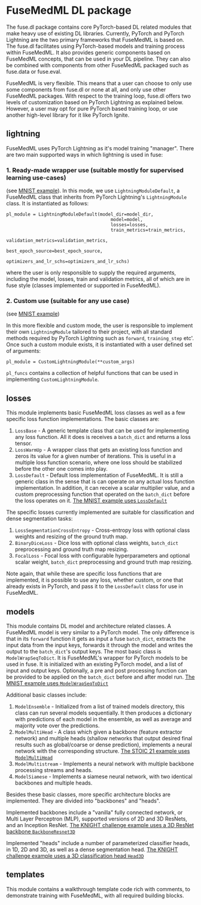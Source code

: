 # FuseMedML DL package

The fuse.dl package contains core PyTorch-based DL related modules that make heavy use of existing DL libraries. Currently, PyTorch and PyTorch Lightning are the two primary frameworks that FuseMedML is based on.
The fuse.dl facilitates using PyTorch-based models and training process within FuseMedML. It also provides generic components based on FuseMedML concepts, that can be used in your DL pipeline. They can also be combined with components from other FuseMedML packaged such as fuse.data or fuse.eval.

FuseMedML is very flexible. This means that a user can choose to only use some components from fuse.dl or none at all, and only use other FuseMedML packages. With respect to the training loop, fuse.dl offers two levels of customization based on PyTorch Lightning as explained below. However, a user may opt for pure PyTorch based training loop, or use another high-level library for it like PyTorch Ignite.

## lightning
FuseMedML uses PyTorch Lightning as it's model training "manager".
There are two main supported ways in which lightning is used in fuse:
### 1. Ready-made wrapper use (suitable mostly for supervised learning use-cases)
(see [MNIST example](../../examples/fuse_examples/imaging/classification/mnist/run_mnist.py)).
In this mode, we use `LightningModuleDefault`, a FuseMedML class that inherits from PyTorch Lightning's `LightningModule` class. It is instantiated as follows:

```
pl_module = LightningModuleDefault(model_dir=model_dir,
                                       model=model,
                                       losses=losses,
                                       train_metrics=train_metrics,
                                       validation_metrics=validation_metrics,
                                       best_epoch_source=best_epoch_source,
                                       optimizers_and_lr_schs=optimizers_and_lr_schs)
```
where the user is only responsible to supply the required arguments, including the model, losses, train and validation metrics, all of which are in fuse style (classes implemented or supported in FuseMedML).


### 2. Custom use (suitable for any use case)
(see [MNIST example](../../examples/fuse_examples/imaging/classification/mnist/run_mnist_custom_pl_imp.py))

In this more flexible and custom mode, the user is responsible to implement their own `LightningModule` tailored to their project, with all standard methods required by PyTorch Lightning such as `forward`, `training_step` etc'.
Once such a custom module exists, it is instantiated with a user defined set of arguments:
```
pl_module = CustomLightningModule(**custom_args)
```

`pl_funcs` contains a collection of helpful functions that can be used in implementing `CustomLightningModule`.

## losses
This module implements basic FuseMedML loss classes as well as a few specific loss function implementations.
The basic classes are:
1. `LossBase` - A generic template class that can be used for implementing any loss function. All it does is receives a `batch_dict` and returns a loss tensor.
2. `LossWarmUp` - A wrapper class that gets an existing loss function and zeros its value for a given number of iterations. This is useful in a multiple loss function scenario, where one loss should be stabilized before the other one comes into play.
3. `LossDefault` - Default loss implementation of FuseMedML. It is still a generic class in the sense that is can operate on any actual loss function implementation. In addition, it can receive a scalar multiplier value, and a custom preprocessing function that operated on the `batch_dict` before the loss operates on it.
[The MNIST example uses `LossDefault`](../../examples/fuse_examples/imaging/classification/mnist/run_mnist.py)

The specific losses currently implemented are suitable for classification and dense segmentation tasks:
1. `LossSegmentationCrossEntropy` - Cross-entropy loss with optional class weights and resizing of the ground truth map.
2. `BinaryDiceLoss` - Dice loss with optional class weights, `batch_dict` preprocessing and ground truth map resizing.
3. `FocalLoss` - Focal loss with configurable hyperparameters and optional scalar weight, `batch_dict` preprocessing and ground truth map resizing.

Note again, that while these are specific loss functions that are implemented, it is possible to use any loss, whether custom, or one that already exists in PyTorch, and pass it to the `LossDefault` class for use in FuseMedML.

## models
This module contains DL model and architecture related classes. A FuseMedML model is very similar to a PyTorch model. The only difference is that in its `forward` function it gets as input a fuse `batch_dict`, extracts the input data from the input keys, forwards it through the model and writes the output to the `batch_dict`'s output keys.
The most basic class is `ModelWrapSeqToDict`. It is FuseMedML's wrapper for PyTorch models to be used in fuse. It is initialized with an existing PyTorch model, and a list of input and output keys.
Optionally, a pre and post processing function can be provided to be applied on the `batch_dict` before and after model run.
[The MNIST example uses `ModelWrapSeqToDict`](../../examples/fuse_examples/imaging/classification/mnist/run_mnist.py)

 Additional basic classes include:
 1. `ModelEnsemble` - Initialized from a list of trained models directory, this class can run several models sequentially. It then produces a dictionary with predictions of each model in the ensemble, as well as average and majority vote over the predictions.
 2. `ModelMultiHead` - A class which given a backbone (feature extractor network) and multiple heads (shallow networks that output desired final results such as global/coarse or dense prediction), implements a neural network with the corresponding structure.
 [The STOIC 21 example uses `ModelMultiHead`](../../examples/fuse_examples/imaging/classification/stoic21/runner_stoic21.py)
 3. `ModelMultistream` - Implements a neural network with multiple backbone processing streams and heads.
 4. `ModelSiamese` - Implements a siamese neural network, with two identical backbones and multiple heads.

Besides these basic classes, more specific architecture blocks are implemented. They are divided into "backbones" and "heads".

Implemented backbones include a "vanilla" fully connected network, or Multi Layer Perceptron (MLP), supported versions of 2D and 3D ResNets, and an Inception ResNet.
[The KNIGHT challenge example uses a 3D ResNet backbone `BackboneResnet3D`](../../examples/fuse_examples/imaging/classification/knight/baseline/fuse_baseline.py)

Implemented "heads" include a number of parameterized classifier heads, in 1D, 2D and 3D, as well as a dense segmentation head.
[The KNIGHT challenge example uses a 3D classification head `Head3D`](../../examples/fuse_examples/imaging/classification/knight/baseline/fuse_baseline.py)

## templates
This module contains a walkthrough template code rich with comments, to demonstrate training with FuseMedML, with all required building blocks.
